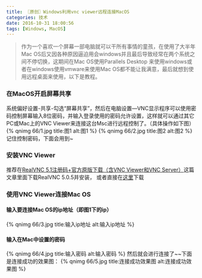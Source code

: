 ```yaml
---
title: 〖原创〗Windows利用vnc viewer远程连接MacOS
categories: 技术
date: 2016-10-31 18:00:56
tags: [Windows, MacOS]
---
```

> 作为一个喜欢一个屏幕一部电脑就可以干所有事情的童孩，在使用了大半年Mac OS后又因各种原因逼迫用会windows并且最后导致经常在两个系统之间不停切换，这期间在Mac OS使用Parallels Desktop 来使用windows或者在windows使用vmware来使用Mac OS都不能让我满意，最后就想到使用远程桌面来使用，以下是教程。

<!--more-->

### 在MacOS开启屏幕共享
系统偏好设置-共享-勾选“屏幕共享”，然后在电脑设置—VNC显示程序可以使用密码控制屏幕输入8位密码，并输入登录使用的密码允许设置，这样就可以通过其它PC或Mac上的VNC Viewer来连接这台Msc进行远程控制了。（具体操作如下图）
{% qnimg 66/1.jpg title:图1 alt:图1 %}
{% qnimg 66/2.jpg title:图2 alt:图2 %}
记住控制密码，下面会用到~
### 安装VNC Viewer
推荐在[RealVNC 5.1注册码+官方原版下载（含VNC Viewer和VNC Server）](http://www.ihacksoft.com/vnc-realvnc-5.html)这篇文章里面下载RealVNC 5.0.5并安装，
或者直接在[这里](http://downloads.sengmitnick.com/RealVNC.Enterprise_iHackSoft.com_5.0.5.rar)下载
### 使用VNC Viewer连接Mac OS
#### 输入要连接Mac OS的ip地址（即图1下的ip）
{% qnimg 66/3.jpg title:输入ip地址 alt:输入ip地址 %}
#### 输入在Mac中设置的密码
{% qnimg 66/4.jpg title:输入密码 alt:输入密码 %}
然后就会进行连接了~~下面是连接成功的效果图：
{% qnimg 66/5.jpg title:连接成功效果图 alt:连接成功效果图 %}
